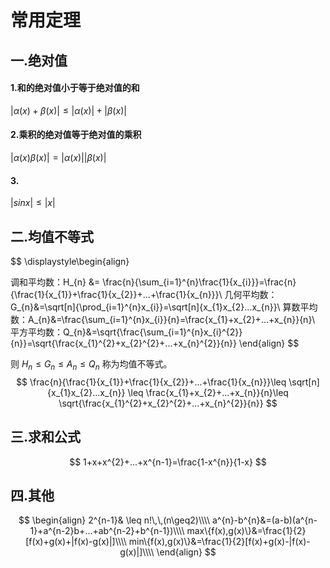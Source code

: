 # 常用定理



##  一.绝对值

#### 1.和的绝对值小于等于绝对值的和

$|\alpha(x)+\beta(x)|\leq|\alpha(x)|+|\beta(x)|$

#### 2.乘积的绝对值等于绝对值的乘积

$|\alpha(x)\beta(x)|=|\alpha(x)||\beta(x)|$

#### 3.

$|sinx|\leq |x|$



## 二.均值不等式

$$
\displaystyle\begin{align}

调和平均数：H_{n} &= \frac{n}{\sum_{i=1}^{n}\frac{1}{x_{i}}}=\frac{n}{\frac{1}{x_{1}}+\frac{1}{x_{2}}+...+\frac{1}{x_{n}}}\\
几何平均数：G_{n}&=\sqrt[n]{\prod_{i=1}^{n}x_{i}}=\sqrt[n]{x_{1}x_{2}...x_{n}}\\
算数平均数：A_{n}&=\frac{\sum_{i=1}^{n}x_{i}}{n}=\frac{x_{1}+x_{2}+...+x_{n}}{n}\\
平方平均数：Q_{n}&=\sqrt{\frac{\sum_{i=1}^{n}x_{i}^{2}}{n}}=\sqrt{\frac{x_{1}^{2}+x_{2}^{2}+...+x_{n}^{2}}{n}}
\end{align}
$$

则  $H_{n}\leq G_{n}\leq A_{n}\leq Q_{n}$ 称为均值不等式。
$$
\frac{n}{\frac{1}{x_{1}}+\frac{1}{x_{2}}+...+\frac{1}{x_{n}}}\leq \sqrt[n]{x_{1}x_{2}...x_{n}} \leq \frac{x_{1}+x_{2}+...+x_{n}}{n}\leq \sqrt{\frac{x_{1}^{2}+x_{2}^{2}+...+x_{n}^{2}}{n}}
$$







## 三.求和公式

$$
1+x+x^{2}+...+x^{n-1}=\frac{1-x^{n}}{1-x}
$$



## 四.其他

$$
\begin{align}
2^{n-1}& \leq n!\,\,(n\geq2)\\\\
 a^{n}-b^{n}&=(a-b)(a^{n-1}+a^{n-2}b+...+ab^{n-2}+b^{n-1})\\\\
 max\{f(x),g(x)\}&=\frac{1}{2}[f(x)+g(x)+|f(x)-g(x)|]\\\\
 min\{f(x),g(x)\}&=\frac{1}{2}[f(x)+g(x)-|f(x)-g(x)|]\\\\
\end{align}
$$

